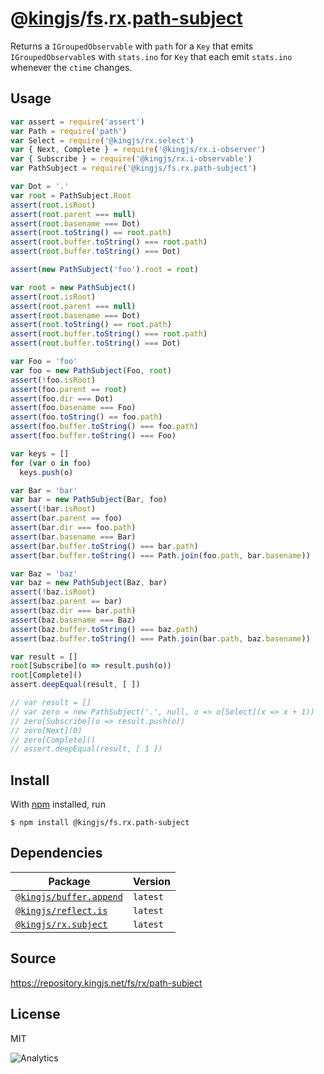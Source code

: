 # @[kingjs][@kingjs]/[fs][ns0].[rx][ns1].[path-subject][ns2]
Returns a `IGroupedObservable` with `path` for a `Key`  that emits `IGroupedObservable`s with `stats.ino` for `Key` that each emit `stats.ino` whenever the `ctime` changes.
## Usage
```js
var assert = require('assert')
var Path = require('path')
var Select = require('@kingjs/rx.select')
var { Next, Complete } = require('@kingjs/rx.i-observer')
var { Subscribe } = require('@kingjs/rx.i-observable')
var PathSubject = require('@kingjs/fs.rx.path-subject')

var Dot = '.'
var root = PathSubject.Root
assert(root.isRoot)
assert(root.parent === null)
assert(root.basename === Dot)
assert(root.toString() == root.path)
assert(root.buffer.toString() === root.path)
assert(root.buffer.toString() === Dot)

assert(new PathSubject('foo').root = root)

var root = new PathSubject()
assert(root.isRoot)
assert(root.parent === null)
assert(root.basename === Dot)
assert(root.toString() == root.path)
assert(root.buffer.toString() === root.path)
assert(root.buffer.toString() === Dot)

var Foo = 'foo'
var foo = new PathSubject(Foo, root)
assert(!foo.isRoot)
assert(foo.parent == root)
assert(foo.dir === Dot)
assert(foo.basename === Foo)
assert(foo.toString() == foo.path)
assert(foo.buffer.toString() === foo.path)
assert(foo.buffer.toString() === Foo)

var keys = []
for (var o in foo)
  keys.push(o)

var Bar = 'bar'
var bar = new PathSubject(Bar, foo)
assert(!bar.isRoot)
assert(bar.parent == foo)
assert(bar.dir === foo.path)
assert(bar.basename === Bar)
assert(bar.buffer.toString() === bar.path)
assert(bar.buffer.toString() === Path.join(foo.path, bar.basename))

var Baz = 'baz'
var baz = new PathSubject(Baz, bar)
assert(!baz.isRoot)
assert(baz.parent == bar)
assert(baz.dir === bar.path)
assert(baz.basename === Baz)
assert(baz.buffer.toString() === baz.path)
assert(baz.buffer.toString() === Path.join(bar.path, baz.basename))

var result = []
root[Subscribe](o => result.push(o))
root[Complete]()
assert.deepEqual(result, [ ])

// var result = []
// var zero = new PathSubject('.', null, o => o[Select](x => x + 1))
// zero[Subscribe](o => result.push(o))
// zero[Next](0)
// zero[Complete]()
// assert.deepEqual(result, [ 1 ])

```






## Install
With [npm](https://npmjs.org/) installed, run
```
$ npm install @kingjs/fs.rx.path-subject
```
## Dependencies
|Package|Version|
|---|---|
|[`@kingjs/buffer.append`](https://www.npmjs.com/package/@kingjs/buffer.append)|`latest`|
|[`@kingjs/reflect.is`](https://www.npmjs.com/package/@kingjs/reflect.is)|`latest`|
|[`@kingjs/rx.subject`](https://www.npmjs.com/package/@kingjs/rx.subject)|`latest`|
## Source
https://repository.kingjs.net/fs/rx/path-subject
## License
MIT

![Analytics](https://analytics.kingjs.net/fs/rx/path-subject)

[@kingjs]: https://www.npmjs.com/package/kingjs
[ns0]: https://www.npmjs.com/package/@kingjs/fs
[ns1]: https://www.npmjs.com/package/@kingjs/fs.rx
[ns2]: https://www.npmjs.com/package/@kingjs/fs.rx.path-subject
